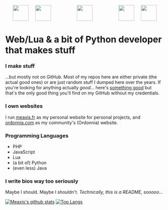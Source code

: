 <p align="center">
  <img src="https://upload.wikimedia.org/wikipedia/commons/thumb/c/c3/Python-logo-notext.svg/1200px-Python-logo-notext.svg.png" width="50px" height="50px"><span>⠀⠀</span><img src="https://upload.wikimedia.org/wikipedia/commons/thumb/c/cf/Lua-Logo.svg/947px-Lua-Logo.svg.png" height="50px"><span>⠀⠀⠀⠀⠀⠀⠀⠀</span><img src="https://ordonnia.com/static/images/brand/11-logo.png" width="50px" height="50px"><span>⠀⠀⠀⠀⠀⠀⠀⠀</span><img src="https://www.php.net/images/logos/new-php-logo.png" height="50px"><span>⠀⠀</span><img src="https://upload.wikimedia.org/wikipedia/commons/thumb/9/99/Unofficial_JavaScript_logo_2.svg/1200px-Unofficial_JavaScript_logo_2.svg.png" height="50px">
</p>

# Web/Lua & a bit of Python developer that makes stuff
### I make stuff
...but mostly not on GitHub. Most of my repos here are either private (the actual good ones) or are just random stuff I dumped here over the years. If you're looking for anything actually _good_... here's [something good](https://github.com/snowy3869) but that's the only good thing you'll find on my GitHub without my credentials.

### I own websites
I run [meaxis.fr](https://meaxis.fr) as my personal website for personal projects, and [ordonnia.com](https://ordonna.com) as my community's (Ordonnia) website.

### Programming Languages
* PHP
* JavaScript
* Lua
* (a bit of) Python
* (even less) Java

### I write bios way too seriously
Maybe I should. Maybe I shouldn't. *Technically, this is a README, sooooo...*

[![Meaxis's github stats](https://github-readme-stats.vercel.app/api?username=meaxis&theme=radical)](https://github.com/anuraghazra/github-readme-stats) [![Top Langs](https://github-readme-stats.vercel.app/api/top-langs/?username=anuraghazra&layout=compact&theme=radical)](https://github.com/anuraghazra/github-readme-stats)

